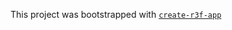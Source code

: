 

This project was bootstrapped with [`create-r3f-app`](https://github.com/utsuboco/create-r3f-app)
